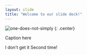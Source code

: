 ```yaml
---
layout: slide
title: "Welcome to our slide deck!"
---
```


![one-does-not-simply](https://cloud.githubusercontent.com/assets/16547949/25400982/542b10d2-29c2-11e7-9cd6-f0d07042f1d2.jpg)
{: .center}

Caption here

I don't get it
Second time!
